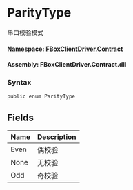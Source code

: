 # ParityType

串口校验模式

#### **Namespace**: [FBoxClientDriver.Contract](https://docs.flexem.net/fbox/zh-cn/sdk/FBoxClientDriver.Contract.html)

#### **Assembly**: FBoxClientDriver.Contract.dll

### Syntax <a id="FBoxClientDriver_Contract_ParityType_syntax"></a>

```text
public enum ParityType
```

## Fields <a id="fields"></a>

| Name | Description |
| :--- | :--- |
| Even | 偶校验 |
| None | 无校验 |
| Odd | 奇校验 |

